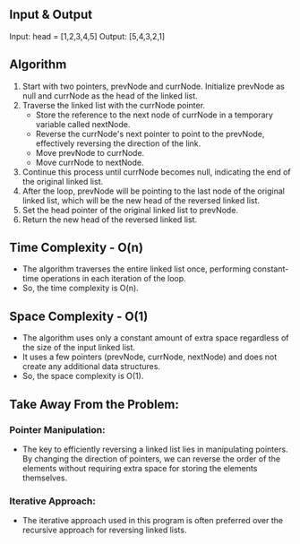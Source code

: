 ## Input & Output
Input: head = \[1,2,3,4,5\]
Output: \[5,4,3,2,1\]

## Algorithm

1. Start with two pointers, prevNode and currNode. Initialize prevNode as null and currNode as the head of the linked list.
2. Traverse the linked list with the currNode pointer.
    - Store the reference to the next node of currNode in a temporary variable called nextNode.
    - Reverse the currNode's next pointer to point to the prevNode, effectively reversing the direction of the link.
    - Move prevNode to currNode.
    - Move currNode to nextNode.
3. Continue this process until currNode becomes null, indicating the end of the original linked list.
4. After the loop, prevNode will be pointing to the last node of the original linked list, which will be the new head of the reversed linked list.
5. Set the head pointer of the original linked list to prevNode.
6. Return the new head of the reversed linked list.

## Time Complexity - O(n)

- The algorithm traverses the entire linked list once, performing constant-time operations in each iteration of the loop.
- So, the time complexity is O(n).

## Space Complexity - O(1)

- The algorithm uses only a constant amount of extra space regardless of the size of the input linked list.
- It uses a few pointers (prevNode, currNode, nextNode) and does not create any additional data structures.
- So, the space complexity is O(1).

## Take Away From the Problem:

### Pointer Manipulation:

- The key to efficiently reversing a linked list lies in manipulating pointers. By changing the direction of pointers, we can reverse the order of the elements without requiring extra space for storing the elements themselves.

### Iterative Approach:

- The iterative approach used in this program is often preferred over the recursive approach for reversing linked lists.

